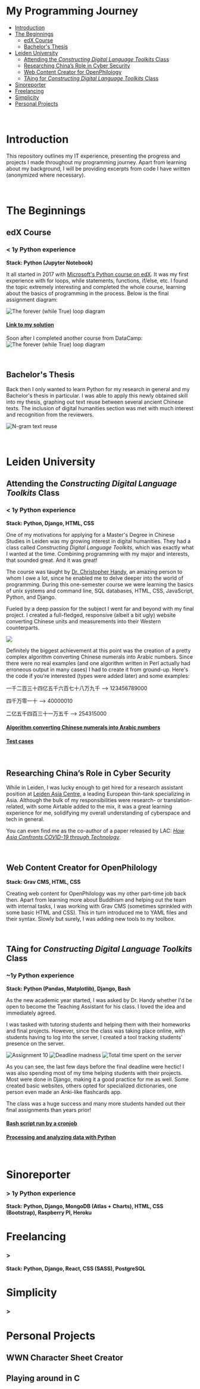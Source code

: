 # My Programming Journey

- [Introduction](#introduction)
- [The Beginnings](#the-beginnings)
  - [edX Course](#edx-course)
  - [Bachelor's Thesis](#bachelor-s-thesis)
- [Leiden University](#leiden-university)
  - [Attending the _Constructing Digital Language Toolkits_ Class](#attending-the--constructing-digital-language-toolkits--class)
  - [Researching China’s Role in Cyber Security](#researching-china-s-role-in-cyber-security)
  - [Web Content Creator for OpenPhilology](#web-content-creator-for-openphilology)
  - [TAing for _Constructing Digital Language Toolkits_ Class](#taing-for--constructing-digital-language-toolkits--class)
- [Sinoreporter](#sinoreporter)
- [Freelancing](#freelancing)
- [Simplicity](#simplicity)
- [Personal Projects](#projects)

<br>

# Introduction

This repository outlines my IT experience, presenting the progress and projects I made throughout my programming journey. Apart from learning about my background, I will be providing excerpts from code I have written (anonymized where necessary).

<br>

# The Beginnings

## edX Course

### < 1y Python experience

**Stack: Python (Jupyter Notebook)**

It all started in 2017 with [Microsoft's Python course on edX](https://learning.edx.org/course/course-v1:Microsoft+DEV236x+1T2017/home). It was my first experience with for loops, while statements, functions, if/else, etc. I found the topic extremely interesting and completed the whole course, learning about the basics of programming in the process. Below is the final assignment diagram:

![The forever (while True) loop diagram](Images/final-assignment.png)

#### [Link to my solution](Certificates/adding_report.py)

Soon after I completed another course from DataCamp:
![The forever (while True) loop diagram](Certificates/datacamp.png)

<br>

## Bachelor's Thesis

Back then I only wanted to learn Python for my research in general and my Bachelor's thesis in particular. I was able to apply this newly obtained skill into my thesis, graphing out text reuse between several ancient Chinese texts. The inclusion of digital humanities section was met with much interest and recognition from the reviewers.

![N-gram text reuse](Images/thesis.png)

<br>

# Leiden University

## Attending the _Constructing Digital Language Toolkits_ Class

### < 1y Python experience

**Stack: Python, Django, HTML, CSS**

One of my motivations for applying for a Master's Degree in Chinese Studies in Leiden was my growing interest in digital humanities. They had a class called _Constructing Digital Language Toolkits_, which was exactly what I wanted at the time. Combining programming with my major and interests, that sounded great. And it was great!

The course was taught by [Dr. Christopher Handy](https://github.com/handyc), an amazing person to whom I owe a lot, since he enabled me to delve deeper into the world of programming. During this one-semester course we were learning the basics of unix systems and command line, SQL databases, HTML, CSS, JavaScript, Python, and Django.

Fueled by a deep passion for the subject I went far and beyond with my final project. I created a full-fledged, responsive (albeit a bit ugly) website converting Chinese units and measurements into their Western counterparts.

![](DjangoConverter/Converter.gif)

Definitely the biggest achievement at this point was the creation of a pretty complex algorithm converting Chinese numerals into Arabic numbers. Since there were no real examples (and one algorithm written in Perl actually had erroneous output in many cases) I had to create it from ground-up. Here's the code if you're interested (types were added later) and some examples:

一千二百三十四亿五千六百七十八万九千 --> 123456789000

四千万零一十 --> 40000010

二亿五千四百三十一万五千 --> 254315000

#### [Algorithm converting Chinese numerals into Arabic numbers](PythonConverterAlgorithm/converter_trillion.py)

#### [Test cases](PythonConverterAlgorithm/converter_test.py)

<br>

## Researching China’s Role in Cyber Security

While in Leiden, I was lucky enough to get hired for a research assistant position at [Leiden Asia Centre](https://leidenasiacentre.nl/), a leading European thin-tank specializing in Asia. Although the bulk of my responsibilities were research- or translation- related, with some Airtable added to the mix, it was a great learning experience for me, solidifying my overall understanding of cyberspace and tech in general.

You can even find me as the co-author of a paper released by LAC: _[How Asia Confronts COVID-19 through Technology](https://leidenasiacentre.nl/how-asia-confronts-covid-19-through-technology-2/)_.

<br>

## Web Content Creator for OpenPhilology

**Stack: Grav CMS, HTML, CSS**

Creating web content for OpenPhilology was my other part-time job back then. Apart from learning more about Buddhism and helping out the team with internal tasks, I was working with Grav CMS (sometimes sprinkled with some basic HTML and CSS). This in turn introduced me to YAML files and their syntax. Slowly but surely, I was adding new tools to my toolbox.

<br>

## TAing for _Constructing Digital Language Toolkits_ Class

### ~1y Python experience

**Stack: Python (Pandas, Matplotlib), Django, Bash**

As the new academic year started, I was asked by Dr. Handy whether I'd be open to become the Teaching Assistant for his class. I loved the idea and immediately agreed.

I was tasked with tutoring students and helping them with their homeworks and final projects. However, since the class was taking place online, with students having to log into the server, I created a tool tracking students' presence on the server.

![Assignment 10](Images/assignment-10.png)
![Deadline madness](Images/deadline.png)
![Total time spent on the server](Images/time-spent.png)

As you can see, the last few days before the final deadline were hectic! I was also spending most of my time helping students with their projects. Most were done in Django, making it a good practice for me as well. Some created basic websites, others opted for specialized dictionaries, one person even made an Anki-like flashcards app.

The class was a huge success and many more students handed out their final assignments than years prior!

#### [Bash script run by a cronjob](PythonServerPresenceTool/stalker_prog/stalker.sh)

#### [Processing and analyzing data with Python](PythonServerPresenceTool/stalker_prog.ipynb)

<br>

# Sinoreporter

### > 1y Python experience

**Stack: Python, Django, MongoDB (Atlas + Charts), HTML, CSS (Bootstrap), Raspberry PI, Heroku**

# Freelancing

### >

**Stack: Python, Django, React, CSS (SASS), PostgreSQL**

# Simplicity

### >

# Personal Projects

## WWN Character Sheet Creator

## Playing around in C
